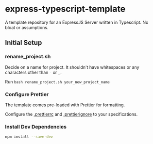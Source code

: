 # express-typescript-template
A template repository for an ExpressJS Server written in Typescript. No bloat or assumptions.


## Initial Setup

### rename_project.sh
Decide on a name for project. It shouldn't have whitespaces or any characters other than `-` or `_`.

Run `bash rename_project.sh your_new_project_name`

### Configure Prettier
The template comes pre-loaded with Prettier for formatting. 

Configure the [.prettierrc](https://prettier.io/docs/en/configuration) and [.prettierignore](https://prettier.io/docs/en/ignore) to your specifications.

### Install Dev Dependencies
```bash
npm install --save-dev
```
